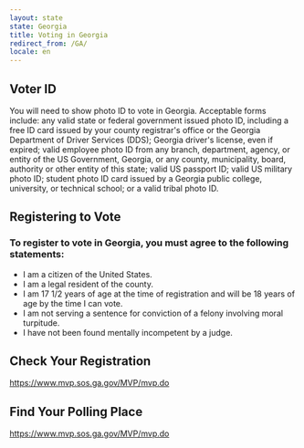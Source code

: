 ```yaml
---
layout: state
state: Georgia
title: Voting in Georgia
redirect_from: /GA/
locale: en
---
```


## Voter ID

You will need to show photo ID to vote in Georgia. Acceptable forms include: any valid state or federal government issued photo ID, including a free ID card issued by your county registrar's office or the Georgia Department of Driver Services (DDS); Georgia driver's license, even if expired; valid employee photo ID from any branch, department, agency, or entity of the US Government, Georgia, or any county, municipality, board, authority or other entity of this state; valid US passport ID; valid US military photo ID; student photo ID card issued by a Georgia public college, university, or technical school; or a valid tribal photo ID.

## Registering to Vote

### To register to vote in Georgia, you must agree to the following statements:

* I am a citizen of the United States.
* I am a legal resident of the county.
* I am 17 1/2 years of age at the time of registration and will be 18 years of age by the time I can vote.
* I am not serving a sentence for conviction of a felony involving moral turpitude.
* I have not been found mentally incompetent by a judge.

## Check Your Registration

<https://www.mvp.sos.ga.gov/MVP/mvp.do>

## Find Your Polling Place

<https://www.mvp.sos.ga.gov/MVP/mvp.do>
